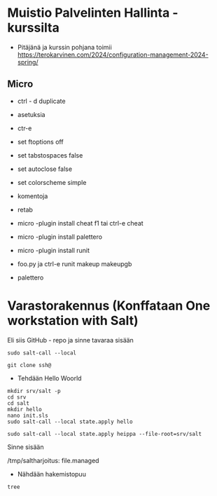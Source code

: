 # Muistio Palvelinten Hallinta - kurssilta
- Pitäjänä ja kurssin pohjana toimii https://terokarvinen.com/2024/configuration-management-2024-spring/

## Micro

- ctrl - d duplicate
- asetuksia
- ctr-e
- set ftoptions off
- set tabstospaces false
- set autoclose false
- set colorscheme simple

- komentoja
- retab


- micro -plugin install cheat f1 tai ctrl-e cheat
- micro -plugin install palettero
- micro -plugin install runit
- foo.py ja ctrl-e runit makeup makeupgb
- palettero

# Varastorakennus (Konffataan One workstation with Salt)

Eli siis GitHub - repo ja sinne tavaraa sisään
```
sudo salt-call --local
```

```
git clone ssh@
```

- Tehdään Hello Woorld

```
mkdir srv/salt -p
cd srv
cd salt
mkdir hello
nano init.sls
sudo salt-call --local state.apply hello
```

```
sudo salt-call --local state.apply heippa --file-root=srv/salt
```

Sinne sisään

/tmp/saltharjoitus:
  file.managed

- Nähdään hakemistopuu
  
```
tree
```
